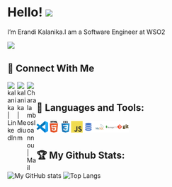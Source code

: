 # Hello! <img src="https://raw.githubusercontent.com/MartinHeinz/MartinHeinz/master/wave.gif" width="30px">
I’m Erandi Kalanika.I am a Software Engineer at WSO2

![](https://visitor-badge.laobi.icu/badge?page_id=kalanika.kalanika) 

## :email: Connect With Me
[<img align="left" alt="kalanika | LinkedIn" width="22px" src="https://cdn.jsdelivr.net/npm/simple-icons@v3/icons/linkedin.svg" />][linkedin]
[<img align="left" alt="kalanika | Medium" width="22px" src="https://cdn.jsdelivr.net/npm/simple-icons@3.13.0/icons/medium.svg" />][medium]
[<img align="left" alt="CharalambosIoannou | Mail" width="22px" src="https://cdn.jsdelivr.net/npm/simple-icons@v3/icons/gmail.svg" />][mail]


<br />


## 🧰 Languages and Tools:

<img align="left" alt="Visual Studio Code" width="26px" src="https://raw.githubusercontent.com/github/explore/80688e429a7d4ef2fca1e82350fe8e3517d3494d/topics/visual-studio-code/visual-studio-code.png" />
<img align="left" alt="HTML5" width="26px" src="https://raw.githubusercontent.com/github/explore/80688e429a7d4ef2fca1e82350fe8e3517d3494d/topics/html/html.png" />
<img align="left" alt="CSS3" width="26px" src="https://raw.githubusercontent.com/github/explore/80688e429a7d4ef2fca1e82350fe8e3517d3494d/topics/css/css.png" />
<img align="left" alt="JavaScript" width="26px" src="https://raw.githubusercontent.com/github/explore/80688e429a7d4ef2fca1e82350fe8e3517d3494d/topics/javascript/javascript.png" />
<img align="left" alt="SQL" width="26px" src="https://raw.githubusercontent.com/github/explore/80688e429a7d4ef2fca1e82350fe8e3517d3494d/topics/sql/sql.png" />
<img align="left" alt="MySQL" width="26px" src="https://raw.githubusercontent.com/github/explore/80688e429a7d4ef2fca1e82350fe8e3517d3494d/topics/mysql/mysql.png" />
<img align="left" alt="MongoDB" width="26px" src="https://raw.githubusercontent.com/github/explore/80688e429a7d4ef2fca1e82350fe8e3517d3494d/topics/mongodb/mongodb.png" />
<img align="left" alt="Git" width="26px" src="https://raw.githubusercontent.com/github/explore/80688e429a7d4ef2fca1e82350fe8e3517d3494d/topics/git/git.png" />

<br />
<br />

## :trophy: My Github Stats:

![My GitHub stats](https://github-readme-stats.vercel.app/api?username=kalanika&show_icons=true&theme=radical&include_all_commits=true&count_private=true&fetch_all_commits=true)
![Top Langs](https://github-readme-stats.vercel.app/api/top-langs/?username=kalanika&theme=tokyonight)





[website]: https://github.com/kalanika/kalanika
[linkedin]: https://www.linkedin.com/in/erandi-kalanika-rajasekara-42a8ab137/
[medium]: https://kalanika2013.medium.com/
[mail]: mailto:kalanika2013@gmail.com

